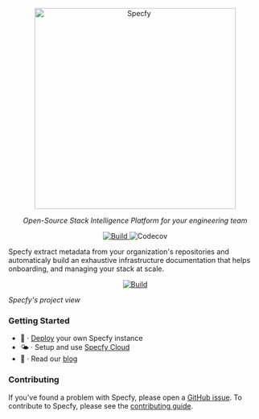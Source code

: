 <p align="center">
  <a href="https://specfy.io"><img src="https://app.specfy.io/logo-full.svg" alt="Specfy" width="400"></a>
</p>
<p align="center">
    <em>Open-Source Stack Intelligence Platform for your engineering team</em>
</p>
<p align="center">
  <a href="https://github.com/specfy/specfy/actions/workflows/main.yml" target="_blank">
    <img src="https://img.shields.io/github/actions/workflow/status/specfy/specfy/main.yml?branch=master" alt="Build">
  </a>
  <img alt="Codecov" src="https://img.shields.io/codecov/c/github/specfy/specfy">
</p>

Specfy extract metadata from your organization's repositories and automaticaly build an exhaustive infrastructure documentation that helps onboarding, and managing your stack at scale.


<p align="center" border="10">
  <a href="https://specfy.io" target="_blank">
    <img src="https://github.com/specfy/specfy/assets/1637651/0bf6472c-df15-4634-871a-02349680e4c6" alt="Build">
  </a>
</p>
<em>Specfy's project view</em>

### Getting Started

- 🚀 · [Deploy](./DEPLOY.MD) your own Specfy instance
- 🌤️ · Setup and use [Specfy Cloud](https://specfy.io)
- 📖 · Read our [blog](https://specfy.io/blog)


### Contributing

If you've found a problem with Specfy, please open a [GitHub issue](https://github.com/specfy/specfy/issues/new/choose). To contribute to Specfy, please see the [contributing guide](./CONTRIBUTING.md). 
